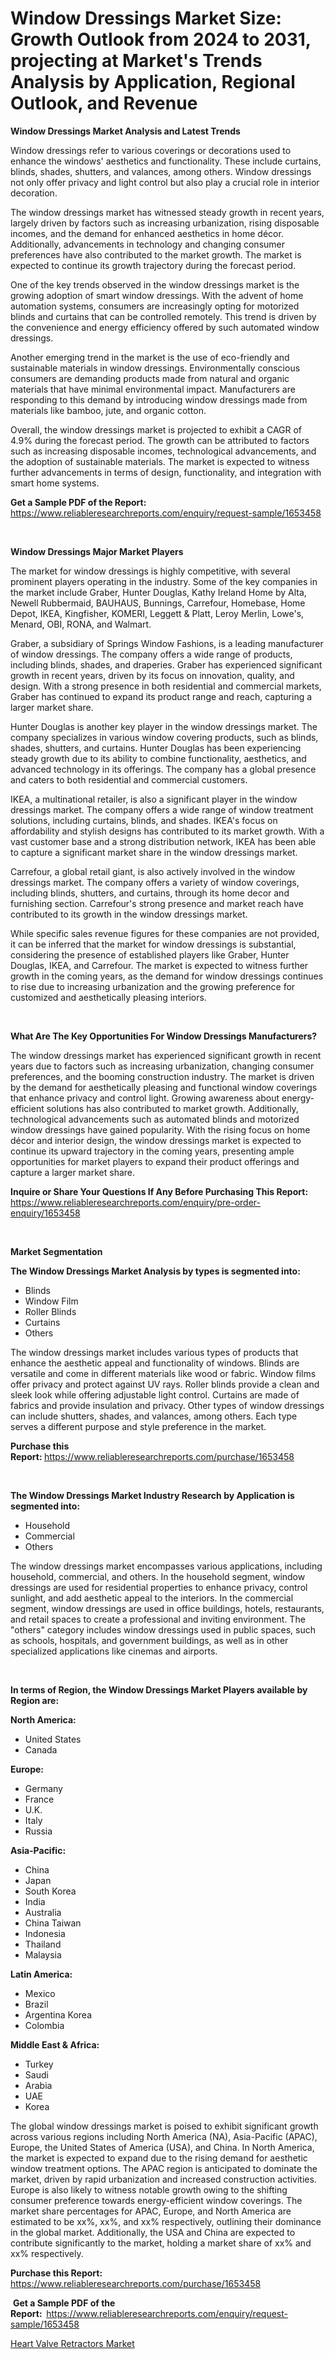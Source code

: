 <p><h1>Window Dressings Market Size: Growth Outlook from 2024 to 2031, projecting at Market's Trends Analysis by Application, Regional Outlook, and Revenue</h1></p><p><strong>Window Dressings Market Analysis and Latest Trends</strong></p>
<p><p>Window dressings refer to various coverings or decorations used to enhance the windows' aesthetics and functionality. These include curtains, blinds, shades, shutters, and valances, among others. Window dressings not only offer privacy and light control but also play a crucial role in interior decoration.</p><p>The window dressings market has witnessed steady growth in recent years, largely driven by factors such as increasing urbanization, rising disposable incomes, and the demand for enhanced aesthetics in home décor. Additionally, advancements in technology and changing consumer preferences have also contributed to the market growth. The market is expected to continue its growth trajectory during the forecast period.</p><p>One of the key trends observed in the window dressings market is the growing adoption of smart window dressings. With the advent of home automation systems, consumers are increasingly opting for motorized blinds and curtains that can be controlled remotely. This trend is driven by the convenience and energy efficiency offered by such automated window dressings.</p><p>Another emerging trend in the market is the use of eco-friendly and sustainable materials in window dressings. Environmentally conscious consumers are demanding products made from natural and organic materials that have minimal environmental impact. Manufacturers are responding to this demand by introducing window dressings made from materials like bamboo, jute, and organic cotton.</p><p>Overall, the window dressings market is projected to exhibit a CAGR of 4.9% during the forecast period. The growth can be attributed to factors such as increasing disposable incomes, technological advancements, and the adoption of sustainable materials. The market is expected to witness further advancements in terms of design, functionality, and integration with smart home systems.</p></p>
<p><strong>Get a Sample PDF of the Report:&nbsp;</strong> <a href="https://www.reliableresearchreports.com/enquiry/request-sample/1653458">https://www.reliableresearchreports.com/enquiry/request-sample/1653458</a></p>
<p>&nbsp;</p>
<p><strong>Window Dressings Major Market Players</strong></p>
<p><p>The market for window dressings is highly competitive, with several prominent players operating in the industry. Some of the key companies in the market include Graber, Hunter Douglas, Kathy Ireland Home by Alta, Newell Rubbermaid, BAUHAUS, Bunnings, Carrefour, Homebase, Home Depot, IKEA, Kingfisher, KOMERI, Leggett & Platt, Leroy Merlin, Lowe's, Menard, OBI, RONA, and Walmart.</p><p>Graber, a subsidiary of Springs Window Fashions, is a leading manufacturer of window dressings. The company offers a wide range of products, including blinds, shades, and draperies. Graber has experienced significant growth in recent years, driven by its focus on innovation, quality, and design. With a strong presence in both residential and commercial markets, Graber has continued to expand its product range and reach, capturing a larger market share.</p><p>Hunter Douglas is another key player in the window dressings market. The company specializes in various window covering products, such as blinds, shades, shutters, and curtains. Hunter Douglas has been experiencing steady growth due to its ability to combine functionality, aesthetics, and advanced technology in its offerings. The company has a global presence and caters to both residential and commercial customers.</p><p>IKEA, a multinational retailer, is also a significant player in the window dressings market. The company offers a wide range of window treatment solutions, including curtains, blinds, and shades. IKEA's focus on affordability and stylish designs has contributed to its market growth. With a vast customer base and a strong distribution network, IKEA has been able to capture a significant market share in the window dressings market.</p><p>Carrefour, a global retail giant, is also actively involved in the window dressings market. The company offers a variety of window coverings, including blinds, shutters, and curtains, through its home decor and furnishing section. Carrefour's strong presence and market reach have contributed to its growth in the window dressings market.</p><p>While specific sales revenue figures for these companies are not provided, it can be inferred that the market for window dressings is substantial, considering the presence of established players like Graber, Hunter Douglas, IKEA, and Carrefour. The market is expected to witness further growth in the coming years, as the demand for window dressings continues to rise due to increasing urbanization and the growing preference for customized and aesthetically pleasing interiors.</p></p>
<p>&nbsp;</p>
<p><strong>What Are The Key Opportunities For Window Dressings Manufacturers?</strong></p>
<p><p>The window dressings market has experienced significant growth in recent years due to factors such as increasing urbanization, changing consumer preferences, and the booming construction industry. The market is driven by the demand for aesthetically pleasing and functional window coverings that enhance privacy and control light. Growing awareness about energy-efficient solutions has also contributed to market growth. Additionally, technological advancements such as automated blinds and motorized window dressings have gained popularity. With the rising focus on home décor and interior design, the window dressings market is expected to continue its upward trajectory in the coming years, presenting ample opportunities for market players to expand their product offerings and capture a larger market share.</p></p>
<p><strong>Inquire or Share Your Questions If Any Before Purchasing This Report:</strong> <a href="https://www.reliableresearchreports.com/enquiry/pre-order-enquiry/1653458">https://www.reliableresearchreports.com/enquiry/pre-order-enquiry/1653458</a></p>
<p>&nbsp;</p>
<p><strong>Market Segmentation</strong></p>
<p><strong>The Window Dressings Market Analysis by types is segmented into:</strong></p>
<p><ul><li>Blinds</li><li>Window Film</li><li>Roller Blinds</li><li>Curtains</li><li>Others</li></ul></p>
<p><p>The window dressings market includes various types of products that enhance the aesthetic appeal and functionality of windows. Blinds are versatile and come in different materials like wood or fabric. Window films offer privacy and protect against UV rays. Roller blinds provide a clean and sleek look while offering adjustable light control. Curtains are made of fabrics and provide insulation and privacy. Other types of window dressings can include shutters, shades, and valances, among others. Each type serves a different purpose and style preference in the market.</p></p>
<p><strong>Purchase this Report:&nbsp;</strong><a href="https://www.reliableresearchreports.com/purchase/1653458">https://www.reliableresearchreports.com/purchase/1653458</a></p>
<p>&nbsp;</p>
<p><strong>The Window Dressings Market Industry Research by Application is segmented into:</strong></p>
<p><ul><li>Household</li><li>Commercial</li><li>Others</li></ul></p>
<p><p>The window dressings market encompasses various applications, including household, commercial, and others. In the household segment, window dressings are used for residential properties to enhance privacy, control sunlight, and add aesthetic appeal to the interiors. In the commercial segment, window dressings are used in office buildings, hotels, restaurants, and retail spaces to create a professional and inviting environment. The "others" category includes window dressings used in public spaces, such as schools, hospitals, and government buildings, as well as in other specialized applications like cinemas and airports.</p></p>
<p>&nbsp;</p>
<p><strong>In terms of Region, the Window Dressings Market Players available by Region are:</strong></p>
<p>
    <p> <strong> North America: </strong>
        <ul>
            <li>United States</li>
            <li>Canada</li>
        </ul>
        </p> 
    <p> <strong> Europe: </strong>
        <ul>
            <li>Germany</li>
            <li>France</li>
            <li>U.K.</li>
            <li>Italy</li>
            <li>Russia</li>
        </ul>
        </p> 
    <p> <strong> Asia-Pacific: </strong>
        <ul>
            <li>China</li>
            <li>Japan</li>
            <li>South Korea</li>
            <li>India</li>
            <li>Australia</li>
            <li>China Taiwan</li>
            <li>Indonesia</li>
            <li>Thailand</li>
            <li>Malaysia</li>
        </ul>
        </p> 
    <p> <strong> Latin America: </strong>
        <ul>
            <li>Mexico</li>
            <li>Brazil</li>
            <li>Argentina Korea</li>
            <li>Colombia</li>
        </ul>
        </p> 
    <p> <strong> Middle East & Africa: </strong>
        <ul>
            <li>Turkey</li>
            <li>Saudi</li>
            <li>Arabia</li>
            <li>UAE</li>
            <li>Korea</li>
        </ul>
    </p>
    </p>
<p><p>The global window dressings market is poised to exhibit significant growth across various regions including North America (NA), Asia-Pacific (APAC), Europe, the United States of America (USA), and China. In North America, the market is expected to expand due to the rising demand for aesthetic window treatment options. The APAC region is anticipated to dominate the market, driven by rapid urbanization and increased construction activities. Europe is also likely to witness notable growth owing to the shifting consumer preference towards energy-efficient window coverings. The market share percentages for APAC, Europe, and North America are estimated to be xx%, xx%, and xx% respectively, outlining their dominance in the global market. Additionally, the USA and China are expected to contribute significantly to the market, holding a market share of xx% and xx% respectively.</p></p>
<p><strong>Purchase this Report: </strong><a href="https://www.reliableresearchreports.com/purchase/1653458">https://www.reliableresearchreports.com/purchase/1653458</a></p>
<p>&nbsp;<strong>Get a Sample PDF of the Report:&nbsp;&nbsp;</strong><a href="https://www.reliableresearchreports.com/enquiry/request-sample/1653458">https://www.reliableresearchreports.com/enquiry/request-sample/1653458</a></p>
<p><strong></strong></p>
<p><p><a href="https://www.linkedin.com/pulse/global-heart-valve-retractors-market-types-applications-major-ozsoe?trackingId=Aa%2BRYQvUSwqe4tvS2gpwcA%3D%3D">Heart Valve Retractors Market</a></p></p>